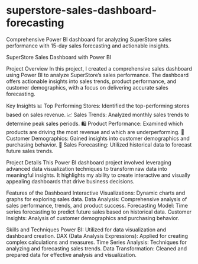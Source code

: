# superstore-sales-dashboard-forecasting
Comprehensive Power BI dashboard for analyzing SuperStore sales performance with 15-day sales forecasting and actionable insights.

SuperStore Sales Dashboard with Power BI

Project Overview
In this project, I created a comprehensive sales dashboard using Power BI to analyze SuperStore’s sales performance. The dashboard offers actionable insights into sales trends, product performance, and customer demographics, with a focus on delivering accurate sales forecasting.

Key Insights
📊 Top Performing Stores: Identified the top-performing stores based on sales revenue.
📈 Sales Trends: Analyzed monthly sales trends to determine peak sales periods.
🛍️ Product Performance: Examined which products are driving the most revenue and which are underperforming.
👥 Customer Demographics: Gained insights into customer demographics and purchasing behavior.
🔮 Sales Forecasting: Utilized historical data to forecast future sales trends.

Project Details
This Power BI dashboard project involved leveraging advanced data visualization techniques to transform raw data into meaningful insights. It highlights my ability to create interactive and visually appealing dashboards that drive business decisions.

Features of the Dashboard
Interactive Visualizations: Dynamic charts and graphs for exploring sales data.
Data Analysis: Comprehensive analysis of sales performance, trends, and product success.
Forecasting Model: Time series forecasting to predict future sales based on historical data.
Customer Insights: Analysis of customer demographics and purchasing behavior.

Skills and Techniques
Power BI: Utilized for data visualization and dashboard creation.
DAX (Data Analysis Expressions): Applied for creating complex calculations and measures.
Time Series Analysis: Techniques for analyzing and forecasting sales trends.
Data Transformation: Cleaned and prepared data for effective analysis and visualization.
